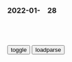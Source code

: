 ### 2022-01-　28

```note
```

<table id="tbc" style="white-space:pre-wrap">
</table>
<button onclick="toggleb()">toggle</button>
<button onclick="loadparse()">loadparse</button>
<br>
<!-- 🌸<br>🍅-　-🍑<hr>🍀 -->
<pre>
<textarea rows="30" cols="100" style="display: none" id="tar">

<font size="2"><b>
“zg没有盟友的日子一去不复返了！”</b></font><br>
https://mbd.baidu.com/newspage/data/landingsuper?context=%7B%22nid%22%3A%22news_9078604864101428434%22%7D&n_type=-1&p_from=-1

q克力炖土豆儿
就是辛苦了zgrm了

<font size="1" style="color:#DCDCDC"><b>2022/1/28 下午10:40:36</b></font><br>

<font size="2"><b>
z美两g互联网巨头的差距正在进一步拉大</b></font><br>
https://mbd.baidu.com/newspage/data/landingsuper?context=%7B%22nid%22%3A%22news_9780836037120713340%22%7D&n_type=-1&p_from=-1

受到诸多内外部因素的影响，zg互联网公司的收入增长已经大幅放缓，净利润则已经进入下降轨道。

b度网友b1a43ca
美g这几家是靠技术赚钱，我们这几家是靠什么赚钱不清楚？反正不是技术。

t使的诱惑哭
游戏、娱乐坑蒙拐骗

d多的文铺子
人头驱动，技术驱动，前者有天花板，后者没有

e里之内
美国公司有着天然的国际化基因。微信这种g内的超级app，无所不能的样子，它也有国际版，但就是没人用，没想想原因吗？

<font size="1" style="color:#DCDCDC"><b>2022/1/28 下午8:12:08</b></font><br>

<font size="2"><b>
被骗去做担保人怎么解除？,汽车,驾照考试,好看视频</b></font><br>
https://haokan.baidu.com/v?vid=4849857442897301326&sfrom=baidu-feed

m法典第148条，一方以欺诈手段，使对方在违背真实意思的情况下实施的m事法律行为，受欺诈方有q请求rm法院或者仲裁机构予以撤销。

<font size="1" style="color:#DCDCDC"><b>2022/1/28 下午3:54:09</b></font><br>

<font size="2"><b>
雍正王朝：孙嘉诚吃软不吃硬，和八爷互怼，四爷心里乐了！,影视,历史片,好看视频</b></font><br>
https://haokan.baidu.com/v?vid=1406346186231734237&sfrom=baidu-feed

那年殿试时，臣实际上考得了探花，
只因臣长得相貌丑陋，掌院学士说，圣祖六十年大庆你这模样，
有碍观瞻。

请问皇上，朝廷铸制的新钱，是为了便利m间流通呢，还是为了粉饰太平？

一两银子兑换两千制钱，那是朝廷顶的g家价，可是到了市面上，一两银子只能兑换八百制钱，

gj花了那么大的本钱，
只是好了那些贪g，苦了小m百x。

<font size="1" style="color:#DCDCDC"><b>2022/1/28 下午3:33:39</b></font><br>

<font size="2"><b>
g和：李鸿章和荣禄谈起不能废掉光绪帝，说的太有道理了,影视,历史片,好看视频</b></font><br>
https://haokan.baidu.com/v?vid=16301824763535522488&sfrom=baidu-feed

过去太后一人能做主的事，现在不行了，一g之事不再是一人之事。

正是因为你我受恩深重，所以才不能做徐桐，刚毅。

<font size="1" style="color:#DCDCDC"><b>2022/1/28 下午3:14:30</b></font><br>

<font size="2"><b>
g和：李鸿章和荣禄谈起不能废掉光绪帝，说的太有道理了,影视,历史片,好看视频</b></font><br>
https://haokan.baidu.com/v?vid=5707109297511402685&sfrom=baidu-feed

https://gimg0.baidu.com/gimg/src=http%3A%2F%2Ff7.baidu.com%2Fit%2Fu%3D1872114646%2C1770257910%26fm%3D222%26app%3D108%26f.JPEG

<font size="1" style="color:#DCDCDC"><b>2022/2/2 下午4:44:18</b></font><br>

<font size="2"><b>
不可思议的科学现象，铅笔通电后能在金属板上刻字，什么原理？,科学,科普,好看视频</b></font><br>
https://haokan.baidu.com/v?vid=7003482336827603617&sfrom=baidu-feed

<font size="1" style="color:#DCDCDC"><b>2022/1/28 下午2:11:31</b></font><br>

<font size="2"><b>
为对抗日军的零式战机，美军研发出“地狱猫”，终结了零式的神话,军事,军事历史,好看视频</b></font><br>
https://haokan.baidu.com/v?vid=11282428718478424672&sfrom=baidu-feed

随着美g地狱猫战斗机的出现，昔日的零式战机的空中优势迅速瓦解。地狱猫战斗机在二战中，总共击落了5300架日本飞机。

更加可贵的是，地狱猫的设计开始人性化，它坚固的构造和重甲保护，在驾驶舱装有很厚的装甲板，防弹的挡风玻璃和涂有橡胶涂层的自动封闭式燃料箱，最大限度地为飞行员的生命安全提供了保护。

<font size="1" style="color:#DCDCDC"><b>2022/1/28 下午2:04:19</b></font><br>

转子发动机为什么会被禁赛？慢镜头观察转动全程，看表现就知道
https://mbd.baidu.com/newspage/data/videolanding?nid=sv_7980550355023762188&sourceFrom=pc_feedlist

<font size="1" style="color:#DCDCDC">2022-05-16</font>

<font size="2"><b>
最后20多年，他把自己活成了全天下最讨厌的人</b></font><br>
https://mbd.baidu.com/newspage/data/landingsuper?context=%7B%22nid%22%3A%22news_9835230990451571383%22%7D&n_type=-1&p_from=-1

嘉靖四十一年（1562），严嵩的原配欧阳氏病逝。作为严家的“定海神针”，史载，欧阳氏“甚贤，治家有法，驭世蕃尤严”。

欧阳氏的去世，开启了严氏父子败亡的潘多拉匣子。

经刘瑾等人的打压，正德年间在野苦心攻读、韫匵藏珠的臣僚不在少数。

本着混迹官场多年摸索出来的生存技巧，严嵩很快找到了晋升的门道。他发现，自己的老板明世宗有两大心病：

一年365天，每天24小时都在皇帝面前勤奋工作。明世宗见了，直夸他是劳模。

随着严嵩地位的水涨船高，“讦嵩似污帝”（反对严嵩就是反对明世宗）的局面已然形成。

眼看皇帝居然不分青红皂白给自己撑腰，严嵩内心难免有些放飞自我。

夏言认为，这样做或许能激发严嵩内心仅剩的良知，让其还能记住从前寒门庶子的辛酸。可他始终不明白，严嵩走到今日的地步，绝非一日之功。

严嵩已然摸透明世宗的性格特点，知道反对者无论如何上告总要扯上皇帝，但自古皇帝皆无错，明世宗若惩罚了严嵩，无形间也相当于打了自己耳光。由是，严氏父子高枕无忧20多年。

当人获得无限尊崇与吹捧时，难免会陷入自我陶醉中。
徐阶所做的，严嵩下意识以为对方学会了g场的规矩。

但后人读史亦应铭记：每一个奸臣的背后，都站着一个昏君。若论祸g殃民m的首犯，严嵩恐怕也只是一个“背锅侠”罢了！

<font size="1" style="color:#DCDCDC"><b>2022/1/28 下午1:32:16</b></font><br>

<font size="2"><b>
g和：看李莲英给小德子分析人心，真是透彻！,影视,历史片,好看视频</b></font><br>
https://haokan.baidu.com/v?vid=9340600147740598152&sfrom=baidu-feed

贪和贪得无厌是两码事，如果庆王爷一生下来就是郡王爷，他就不这么贪了。

这么多年的风风雨雨，让咱们庆网页得出一个理，什么都是虚的，只有银子是实的。

人啊，只要有弱点，就总能从他身上找出个道来。

<font size="1" style="color:#DCDCDC"><b>2022/1/28 下午1:12:05</b></font><br>

陈平：为什么zg大学培养出来的人才，最后却甘愿去为西方抬轿子
https://mbd.baidu.com/newspage/data/videolanding?nid=sv_15521481454701447262&sourceFrom=pc_feedlist

<font size="1" style="color:#DCDCDC">2022-05-10</font>

陈平：想和狼交朋友，一定先把它训成狗！
https://mbd.baidu.com/newspage/data/videolanding?nid=sv_5486216968696223267&sourceFrom=pc_feedlist

<font size="1" style="color:#DCDCDC">2022-05-09</font>

陈平：g企和私企谁的效率更高？
https://mbd.baidu.com/newspage/data/videolanding?nid=sv_2317025677323998767&sourceFrom=pc_feedlist

如果金融危机来了，所有的g家，无论是资本主义g家还是sh主义g家，都是g进m退，私有企业根本挡不住危机，要z府救济。

zg有一帮媒体经济学家在那大喊
g进m退，认为是zgzf做错了，我想你根本就没有世界史的常识，否则哪里来罗斯福新z。

k瀚玥91
一家之言，毫无意义，经得起辩论的言论才有价值

<font size="1" style="color:#DCDCDC">2022-05-09</font>

<font size="2"><b>
陈平：不了解西方的历史和思维方式，是掌握不了话语q的,财经,商界名人,好看视频</b></font><br>
https://haokan.baidu.com/v?vid=4427936164109748107&sfrom=baidu-feed

西方文化完全符合mzd的观察，实际上是不断地落后打败先进，
因为落后穷，就好战，而且也学得快。先进保持一定的垄断地位以后，富贵了，富而骄，骄而堕，然后文明就衰落了。

希腊罗马你可以看成是一个文化，
就是海盗文化，
因为他根本没有稳定的家庭，所以他们最大的快乐，就是要么出去做贸易，顺便看见对手弱了就去抢。
他们要的不是q
要的是享乐文化，纵欲文化。

把自己的儿子女儿都给吞掉了，
怕他来抢自己的位置。

看见任何异性，无论是牛也好鸟也好，到处撒种。

我们的外交官一个名言，zg不吃这一套。zg人听了很爽，完全不懂得西方人根本不明白。
zg始终不明白，西方文化是色在食的前面。所以经常不明白，怎么跟西方打交道。

我们的主流媒体，其实就是学了英语。但是如果不了解西方的历史，和他们的思维方式，zg是不会掌握话语q的。

<font size="1" style="color:#DCDCDC"><b>2022/1/28 下午1:01:34</b></font><br>

鱼嘴，火柴
https://f7.baidu.com/it/u=3635112065,4011556&fm=222.jpg

55岁妇女假扮29岁北大研究生,同时与两青年恋爱,指使泼硫酸致盲
https://xw.qq.com/amphtml/20210703A0688G00

不仅有和自己年龄相仿的丈夫和同居男友,还佯装自己是29岁的研究生,交往了两名30岁上下的男友,最终指使其中一名用硫酸泼洒另一名,导致对方眼睛失明。

<font size="2"><b>
《“白发魔女”的诱惑（下）》-福建法院网</b></font><br>
http://fjfy.chinacourt.gov.cn/article/detail/2011/11/id/1187636.shtml

由于历史的原因，那个时代的一场浩劫，让她的青少年时代过的很不如意。恢复高考之后，王某荣没能考上大学，就在一个小县城的医院里上了班，而这些经历让她产生了心理阴影。

王：穿的挺时尚的。我这一辈子就是这么过来的，因为那时候文化大g命，成天穿着黄衣裳，拿着语录本，戴个黄军帽，梳个造反髻。这下改革开放，能让穿点东西了。

<font size="1" style="color:#DCDCDC"><b>2022/1/28 上午10:27:35</b></font><br>

<font size="2"><b>
魔都小红楼：女人血泪铸成的“通天塔”_腾讯新闻</b></font><br>
https://new.qq.com/rain/a/20211204a00hiu00

<font size="1" style="color:#DCDCDC"><b>2022/1/28 上午10:25:07</b></font><br>

<font size="2"><b>
大案纪实：上海小红楼覆灭记，多名受害女性被迫从事皮肉生意</b></font><br>
https://view.inews.qq.com/a/20220106A04YTF00

<font size="1" style="color:#DCDCDC"><b>2022/1/28 上午10:25:17</b></font><br>

<font size="2"><b>
有一种成熟，叫与自己和解_网易订阅</b></font><br>
https://www.163.com/dy/article/EHD99QF4054571D2.html

<font size="1" style="color:#DCDCDC"><b>2022/1/28 上午10:21:33</b></font><br>

<font size="2"><b>
用日语唱《好汉歌》太魔性！好汉都被唱成“鬼子”了！味儿太冲！,音乐,流行音乐,好看视频</b></font><br>
https://haokan.baidu.com/v?vid=9689780343349752727&sfrom=baidu-feed

<font size="1" style="color:#DCDCDC"><b>2022/1/28 上午10:08:39</b></font><br>

<font size="2"><b>
蜡笔小新 AI 拟真化_哔哩哔哩_bilibili</b></font><br>
https://www.bilibili.com/video/BV1Gr4y1k7BL/

https://i2.hdslb.com/bfs/archive/200046d71a255ae6c196482b114f623ec995b68a.jpg

<font size="1" style="color:#DCDCDC"><b>2022/1/28 上午9:54:59</b></font><br>

<font size="2"><b>
把性感兔女郎变成赛车是什么体验？「刘哥模玩」,动漫,动漫综合,好看视频</b></font><br>
https://haokan.baidu.com/v?vid=421569129471764945

https://pic.rmb.bdstatic.com/bjh/video/6a8909281219e0cd1c99a204b978803f.jpeg

<font size="1" style="color:#DCDCDC"><b>2022/1/28 上午9:59:49</b></font><br>

<font size="2"><b>
把性感兔女郎变成赛车是什么体验？【刘哥模玩】_哔哩哔哩_bilibili</b></font><br>
https://www.bilibili.com/video/BV15r4y1e7ba

https://i1.hdslb.com/bfs/archive/9ed38b7b99357b95a96f77b07892a18cbd727aef.jpg
https://boss.hdslb.com/videoshotpvhdboss/487822185_92acab-0001.jpg

<font size="1" style="color:#DCDCDC"><b>2022/1/28 上午10:01:04</b></font><br>

</textarea>
</pre>
<!-- 🍀<br>🍑-　-🍅<hr>🌸 -->

```tip
```

<script src="https://cdn.jsdelivr.net/npm/jquery@3.5.1/dist/jquery.min.js"></script>

<link rel="stylesheet" href="https://cdn.jsdelivr.net/gh/fancyapps/fancybox@3.5.7/dist/jquery.fancybox.min.css" />
<script src="https://cdn.jsdelivr.net/gh/fancyapps/fancybox@3.5.7/dist/jquery.fancybox.min.js"></script>

<script type="text/javascript">

var __urlRegex = /(\b(https?|ftp|file):\/\/[-A-Z0-9+&@#\/%?=~_|!:,.;]*[-A-Z0-9+&@#\/%=~_|])/ig;
var __imgRegex = /\.(?:jpe?g|gif|png|webp)$/i;

loadparse();

function parseURL($string){

    var exp = __urlRegex;
    return $string.replace(exp,function(match){
            __imgRegex.lastIndex=0;
            if(__imgRegex.test(match)){
                return '<a data-fancybox="gallery" href="' + match.replace("/p=700", "")
                 + '"><img src="' + match.replace("/p=700", "/p=160x200")+'" width="64"></a>';
            }
            else{
                return '<a href="' + match + '" target="_blank">' + match + '</a>';
            }
        }
    );
}

function loadparse() {
  tbc.innerHTML = parseURL(tar.value);
}

function toggleb() {
  var x = document.getElementById("tar");
  if (x.style.display === "none") {
    x.style.display = "";
  } else {
    x.style.display = "none";
  }
}

</script>
